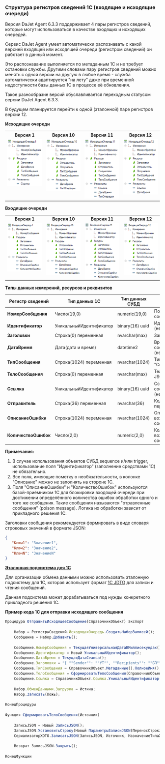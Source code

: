 ### Структура регистров сведений 1С (входящие и исходящие очереди)

Версия DaJet Agent 6.3.3 поддерживает 4 пары регистров сведений,
которые могут использоваться в качестве входящих и исходящих очередей.

Сервис DaJet Agent умеет автоматически распознавать с какой версией
входящей или исходящей очереди (регистром сведений) он работает в данный момент.

Это распознавание выполняется по метаданным 1С и не требует остановки службы.
Другими словами пару регистров сведений можно менять с одной версии на другую в любое время - служба автоматически
адаптируется "на лету" даже при временной недоступности базы данных 1С в процессе её обновления.

Такое разнообразие версий обуславливается переходным статусом версии DaJet Agent 6.3.3.

В будущем планируется перейти к одной (эталонной) паре регистров версии 12.

**Исходящие очереди**
<table>
  <tr>
    <th>Версия 1</th>
    <th>Версия 10</th>
    <th>Версия 11</th>
    <th>Версия 12</th>
  </tr>
  <tr>
    <td valign="top"><img src="https://github.com/zhichkin/dajet-agent/blob/main/doc/images/OutgoingQueue1.png"/></td>
    <td valign="top"><img src="https://github.com/zhichkin/dajet-agent/blob/main/doc/images/OutgoingQueue10.png"/></td>
    <td valign="top"><img src="https://github.com/zhichkin/dajet-agent/blob/main/doc/images/OutgoingQueue11.png"/></td>
    <td valign="top"><img src="https://github.com/zhichkin/dajet-agent/blob/main/doc/images/OutgoingQueue12.png"/></td>
  </tr>
</table>

**Входящие очереди**
<table>
  <tr>
    <th>Версия 1</th>
    <th>Версия 10</th>
    <th>Версия 11</th>
    <th>Версия 12</th>
  </tr>
  <tr>
    <td valign="top"><img src="https://github.com/zhichkin/dajet-agent/blob/main/doc/images/IncomingQueue1.png"/></td>
    <td valign="top"><img src="https://github.com/zhichkin/dajet-agent/blob/main/doc/images/IncomingQueue10.png"/></td>
    <td valign="top"><img src="https://github.com/zhichkin/dajet-agent/blob/main/doc/images/IncomingQueue11.png"/></td>
    <td valign="top"><img src="https://github.com/zhichkin/dajet-agent/blob/main/doc/images/IncomingQueue12.png"/></td>
  </tr>
</table>

**Типы данных измерений, ресурсов и реквизитов**

| **Регистр сведений** | **Тип данных 1С**       | **Тип данных СУБД** | **Описание**                                          |
|----------------------|-------------------------|---------------------|-------------------------------------------------------|
| **НомерСообщения**   | Число(19,0)             | numeric(19,0)       | Порядковый номер сообщения                            |
| **Идентификатор**    | УникальныйИдентификатор | binary(16) uuid     | Идентификатор сообщения (необязательный)              |
| **Заголовки**        | Строка(0) переменная    | nvarchar(max)       | Заголовки сообщения                                   |
| **ДатаВремя**        | Дата(дата и время)      | datetime2           | Время формирования сообщения (необязательный)         |
| **ТипСообщения**     | Строка(1024) переменная | nvarchar(1024)      | Тип сообщения, например, "Справочник.Номенклатура"    |
| **ТелоСообщения**    | Строка(0) переменная    | nvarchar(max)       | Тело сообщения в формате JSON или XML                 |
| **Ссылка**           | УникальныйИдентификатор | binary(16) uuid     | Ссылка на объект 1С в теле сообщения (необязательный) |
| **Отправитель**      | Строка(36) переменная   | nvarchar(36)        | Код отправителя сообщения, передаётся в заголовках    |
| **ОписаниеОшибки**   | Строка(1024) переменная | nvarchar(1024)      | Описание ошибки, возникшей при приёме сообщения       |
| **КоличествоОшибок** | Число(2,0)              | numeric(2,0)        | Количество ошибок, возникших при приёме сообщения     |

**Примечания:**
1. В случае использования объектов СУБД sequence и/или trigger, использование поля "Идентификатор" (заполнение средствами 1С) не обязательно.
2. Все поля, имеющие пометку о необязательности, в колонке "Описание" можно не заполнять на стороне 1С.
3. Поля "ОписаниеОшибки" и "КоличествоОшибок" используются базой-приёмником 1С для блокировки входящей очереди при достижении определённого количества ошибок обработки одного и того же сообщения. Такие сообщения называются "отравленные сообщения" (poison message). Логика их обработки зависит от прикладного решения 1С.

Заголовки сообщения рекомендуется формировать в виде словаря строковых значений в формате JSON:
```JSON
{
   "Ключ1": "Значение1",
   "Ключ2": "Значение2",
   "КлючN": "ЗначениеN"
}
```

[**Эталонная подсистема для 1С**](https://github.com/zhichkin/dajet-agent/blob/main/1c/dajet_standard.cf)

Для организации обмена данными можно использовать эталонную подсистему для 1С,
которая использует формат [1С JDTO]() для записи и чтения сообщений.

Данная подсистема может дорабатываться под нужды конкретного прикладного решения 1С.

**Пример кода 1С для отправки исходящего сообщения**
```JavaScript
Процедура ОтправитьИсходящееСообщение(СправочникОбъект) Экспорт
	
	Набор = РегистрыСведений.ИсходящаяОчередь.СоздатьНаборЗаписей();
	Сообщение = Набор.Добавить();
	
	Сообщение.НомерСообщения = ТекущаяУниверсальнаяДатаВМиллисекундах();
	Сообщение.Идентификатор = Новый УникальныйИдентификатор();
	Сообщение.ДатаВремя = ТекущаяДатаСеанса();
	Сообщение.Заголовки = "{ ""Sender"": ""УТ"", ""Recipients"": ""БП"" }";
	Сообщение.ТипСообщения = СправочникОбъект.Метаданные().ПолноеИмя();
	Сообщение.ТелоСообщения = СформироватьТелоСообщения(СправочникОбъект);
	Сообщение.Ссылка = СправочникОбъект.Ссылка.УникальныйИдентификатор();
	
	Набор.ОбменДанными.Загрузка = Истина;
	Набор.Записать(Ложь);	
	
КонецПроцедуры

Функция СформироватьТелоСообщения(Источник)
	
	ЗаписьJSON = Новый ЗаписьJSON();
	ЗаписьJSON.УстановитьСтроку(Новый ПараметрыЗаписиJSON(ПереносСтрокJSON.Нет, ""));
	СериализаторXDTO.ЗаписатьJSON(ЗаписьJSON, Источник, НазначениеТипаXML.Явное);
	
	Возврат ЗаписьJSON.Закрыть();
	
КонецФункции
```